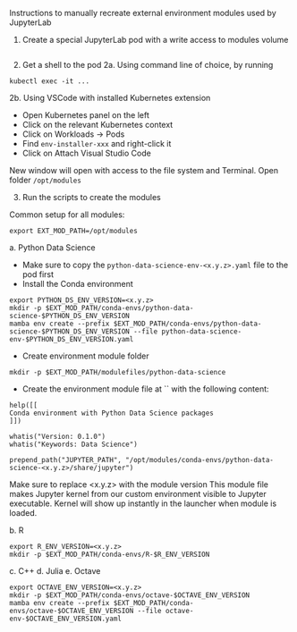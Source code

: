 Instructions to manually recreate external environment modules used by JupyterLab

1. Create a special JupyterLab pod with a write access to modules volume
```
```
2. Get a shell to the pod
2a. Using command line of choice, by running
```
kubectl exec -it ...
```
2b. Using VSCode with installed Kubernetes extension
- Open Kubernetes panel on the left
- Click on the relevant Kubernetes context
- Click on Workloads -> Pods
- Find `env-installer-xxx` and right-click it
- Click on Attach Visual Studio Code

New window will open with access to the file system and Terminal. Open folder `/opt/modules`

3. Run the scripts to create the modules

Common setup for all modules:
```
export EXT_MOD_PATH=/opt/modules
```

a. Python Data Science
- Make sure to copy the `python-data-science-env-<x.y.z>.yaml` file to the pod first
- Install the Conda environment
```
export PYTHON_DS_ENV_VERSION=<x.y.z>
mkdir -p $EXT_MOD_PATH/conda-envs/python-data-science-$PYTHON_DS_ENV_VERSION
mamba env create --prefix $EXT_MOD_PATH/conda-envs/python-data-science-$PYTHON_DS_ENV_VERSION --file python-data-science-env-$PYTHON_DS_ENV_VERSION.yaml
```
- Create environment module folder
```
mkdir -p $EXT_MOD_PATH/modulefiles/python-data-science
```
- Create the environment module file at `` with the following content:
```
help([[
Conda environment with Python Data Science packages
]])

whatis("Version: 0.1.0")
whatis("Keywords: Data Science")

prepend_path("JUPYTER_PATH", "/opt/modules/conda-envs/python-data-science-<x.y.z>/share/jupyter")
```

Make sure to replace <x.y.z> with the module version
This module file makes Jupyter kernel from our custom environment visible to Jupyter executable. Kernel will show up instantly in the launcher when module is loaded.


b. R
```
export R_ENV_VERSION=<x.y.z>
mkdir -p $EXT_MOD_PATH/conda-envs/R-$R_ENV_VERSION

```
c. C++
d. Julia
e. Octave
```
export OCTAVE_ENV_VERSION=<x.y.z>
mkdir -p $EXT_MOD_PATH/conda-envs/octave-$OCTAVE_ENV_VERSION
mamba env create --prefix $EXT_MOD_PATH/conda-envs/octave-$OCTAVE_ENV_VERSION --file octave-env-$OCTAVE_ENV_VERSION.yaml
```